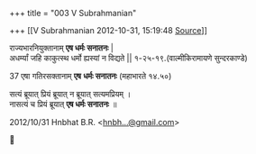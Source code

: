 +++
title = "003 V Subrahmanian"

+++
[[V Subrahmanian	2012-10-31, 15:19:48 [Source](https://groups.google.com/g/bvparishat/c/WIi0lZ004Os)]]



  
राज्यभारनियुक्तानाम् **एष धर्मः सनातनः** \|  
अधर्म्यां जहि काकुत्स्थ धर्मो ह्यस्यां न विद्यते \|\| १-२५-१९.(वाल्मीकिरामायणे सुन्दरकाण्डे)  
  
  
37 एषा गतिरसक्तानाम् **एष** **धर्मः सनातनः** (महाभारते १४.५०)  
  
  
सत्यं ब्रूयात् प्रियं ब्रूयात् न ब्रूयात् सत्यमप्रियम् ।  
नासत्यं च प्रियं ब्रूयात् **एष धर्मः सनातनः** ॥

  
  

2012/10/31 Hnbhat B.R. \<[hnbh...@gmail.com]()\>



